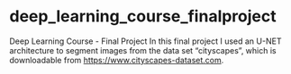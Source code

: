 # deep_learning_course_finalproject
Deep Learning Course - Final Project
In this final project I used an U-NET architecture to segment images from the data set “cityscapes”, which is downloadable from https://www.cityscapes-dataset.com.
